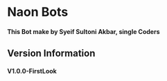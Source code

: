 # Naon Bots
#### This Bot make by Syeif Sultoni Akbar, single Coders
## Version Information
#### V1.0.0-FirstLook
